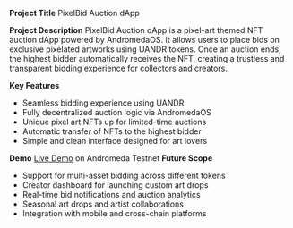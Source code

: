 **Project Title**
PixelBid Auction dApp

**Project Description**
PixelBid Auction dApp is a pixel-art themed NFT auction dApp powered by AndromedaOS. It allows users to place bids on exclusive pixelated artworks using UANDR tokens. Once an auction ends, the highest bidder automatically receives the NFT, creating a trustless and transparent bidding experience for collectors and creators.

**Key Features**

* Seamless bidding experience using UANDR
* Fully decentralized auction logic via AndromedaOS
* Unique pixel art NFTs up for limited-time auctions
* Automatic transfer of NFTs to the highest bidder
* Simple and clean interface designed for art lovers

**Demo**
[Live Demo](https://embeddables.testnet.andromedaprotocol.io/galileo-4/PixelBid-Auction-dApp) on Andromeda Testnet
**Future Scope**

* Support for multi-asset bidding across different tokens
* Creator dashboard for launching custom art drops
* Real-time bid notifications and auction analytics
* Seasonal art drops and artist collaborations
* Integration with mobile and cross-chain platforms
